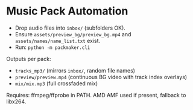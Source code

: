 ﻿# Music Pack Automation

- Drop audio files into `inbox/` (subfolders OK).
- Ensure `assets/preview_bg/preview_bg.mp4` and `assets/names/name_list.txt` exist.
- Run: `python -m packmaker.cli`

Outputs per pack:
- `tracks_mp3/` (mirrors `inbox/`, random file names)
- `preview/preview.mp4` (continuous BG video with track index overlays)
- `mix/mix.mp3` (full crossfaded mix)

Requires: ffmpeg/ffprobe in PATH. AMD AMF used if present, fallback to libx264.
